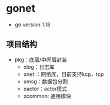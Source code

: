 # gonet

* go version 1.18

## 项目结构

* pkg：底层/中间层封装
  * xlog：日志库
  * xnet:：网络库，目前支持kcp，tcp
  * xmsg：数据包分割
  * xactor：actor模式
  * xcommon: 通用模块
